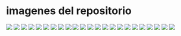 # imagenes del repositorio



![](img/img%201.png)
![](img/img%202.png)
![](img/img%203.png)
![](img/img%204.png)
![](img/img%205.png)
![](img/img%206.png)
![](img/img%207.png)
![](img/img%208.png)
![](img/img%209.png)
![](img/img%2010.png)
![](img/img%2011.png)
![](img/img%2012.png)
![](img/img%2013.png)
![](img/img%2014.png)
![](img/img%2015.png)
![](img/img%2016.png)
![](img/img%2017.png)
![](img/img%2018.png)
![](img/img%2019.png)
![](img/img%2020.png)
![](img/img%2021.png)
![](img/img%2022.png)
![](img/img%2023.png)